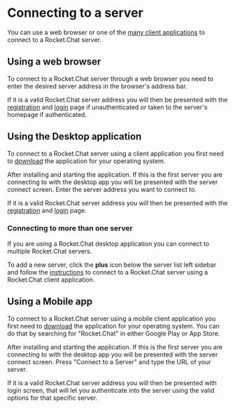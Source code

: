 # Connecting to a server

You can use a web browser or one of the [many client applications](https://rocket.chat/download) to connect to a Rocket.Chat server.

## Using a web browser

To connect to a Rocket.Chat server through a web browser you need to enter the desired server address in the browser's address bar.

If it is a valid Rocket.Chat server address you will then be presented with the [registration](../registration/) and [login](../login/) page if unauthenticated or taken to the server's homepage if authenticated.

## Using the Desktop application

To connect to a Rocket.Chat server using a client application you first need to [download](https://rocket.chat/download) the application for your operating system.

After installing and starting the application. If this is the first server you are connecting to with the desktop app you will be presented with the server connect screen. Enter the server address you want to connect to.

If it is a valid Rocket.Chat server address you will then be presented with the [registration](../registration/) and [login](../login/) page.

### Connecting to more than one server

If you are using a Rocket.Chat desktop application you can connect to multiple Rocket.Chat servers.

To add a new server, click the **plus** icon below the server list left sidebar and follow the [instructions](../connecting-to-a-server/) to connect to a Rocket.Chat server using a Rocket.Chat client application.

## Using a Mobile app

To connect to a Rocket.Chat server using a mobile client application you first need to [download](https://rocket.chat/download) the application for your operating system. You can do that by searching for "Rocket.Chat" in either Google Play or App Store.

After installing and starting the application. If this is the first server you are connecting to with the desktop app you will be presented with the server connect screen. Press "Connect to a Server" and type the URL of your server.

If it is a valid Rocket.Chat server address you will then be presented with login screen, that will let you authenticate into the server using the valid options for that specific server.
